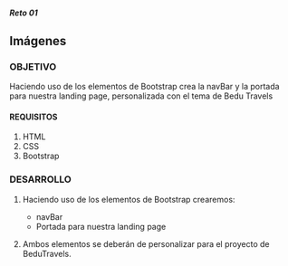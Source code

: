 ##### Reto 01
## Imágenes

### OBJETIVO
Haciendo uso de los elementos de Bootstrap crea la navBar y la portada para nuestra landing page, personalizada con el tema de Bedu Travels

#### REQUISITOS
1. HTML
1. CSS
1. Bootstrap

### DESARROLLO
1. Haciendo uso de los elementos de Bootstrap crearemos:
   - navBar
   - Portada para nuestra landing page

1. Ambos elementos se deberán de personalizar para el proyecto de BeduTravels.

